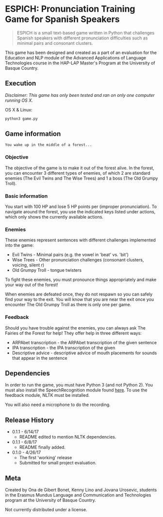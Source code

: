 # ESPICH: Pronunciation Training Game for Spanish Speakers
> ESPICH is a small text-based game written in Python that challenges Spanish
speakers with different pronunciation difficulties such as minimal pairs and
consonant clusters.

This game has been designed and created as a part of an evaluation for the
Education and NLP module of the Advanced Applications of Language Technologies
course in the HAP-LAP Master's Program at the University of Basque Country.

## Execution
*Disclaimer: This game has only been tested and ran on only one computer running OS X.*

OS X & Linux:

```sh
python3 game.py
```

## Game information
```
You wake up in the middle of a forest...
```
### Objective
The objective of the game is to make it out of the forest alive.
In the forest, you can encounter 3 different types of enemies, of which 2 are
standard enemies (The Evil Twins and The Wise Trees) and 1 a boss (The Old
Grumpy Troll).

### Basic information
You start with 100 HP and lose 5 HP points per (improper pronunciation).
To navigate around the forest, you use the indicated keys listed under actions,
which only shows the currently available actions.

### Enemies
These enemies represent sentences with different challenges implemented into the
game:
* Evil Twins - Minimal pairs (e.g. the vowel in 'beat' vs. 'bit')
* Wise Trees - Other pronunciation challenges (consonant clusters, voicing,
  silent r)
* Old Grumpy Troll - tongue twisters

To fight these enemies, you must pronounce things appropriately and make your
way out of the forest!

When enemies are defeated once, they do not respawn so you can safely find your
way to the exit. You will know that you are near the exit once you encounter The
Old Grumpy Troll as there is only one per game.

### Feedback
Should you have trouble against the enemies, you can always ask The Fairies of
the Forest for help! They offer help in three different ways:
* ARPAbet transcription - the ARPAbet transcription of the given sentence
* IPA transcription - the IPA transcription of the given
* Descriptive advice - descriptive advice of mouth placements for sounds that
  appear in the sentence

## Dependencies

In order to run the game, you must have Python 3 (and not Python 2).
You must also install the SpeechRecognition module found [here](https://pypi.python.org/pypi/SpeechRecognition/).
To use the feedback module, NLTK must be installed.

You will also need a microphone to do the recording.

## Release History
* 0.1.1 - 6/14/17
    * README edited to mention NLTK dependencies.
* 0.1.1 - 6/8/17
    * README finally added.
* 0.1.0 - 4/26/17
    * The first 'working' release
    * Submitted for small project evaluation.


## Meta

Created by Ona de Gibert Bonet, Kenny Lino and Jovana Urosevic, students in the
Erasmus Mundus Language and Communication and Technologies program at the
University of Basque Country.

Not currently distributed under a license.
